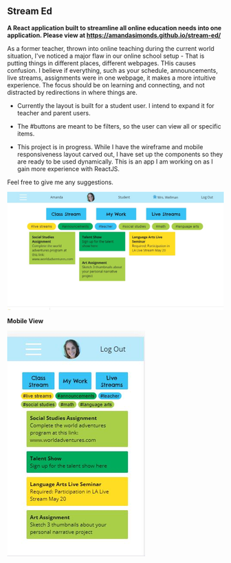 ## Stream Ed

**A React application built to streamline all online education needs into one application. Please view at https://amandasimonds.github.io/stream-ed/**

As a former teacher, thrown into online teaching during the current world situation, I've noticed a major flaw in our online school setup - That is putting things in different places, different webpages. THis causes confusion. I believe if everything, such as your schedule, announcements, live streams, assignments were in one webpage, it makes a more intuitive experience. The focus should be on learning and connecting, and not distracted by redirections in where things are.

- Currently the layout is built for a student user. I intend to expand it for teacher and parent users.

- The #buttons are meant to be filters, so the user can view all or specific items.

- This project is in progress. While I have the wireframe and mobile responsiveness layout carved out, I have set up the components so they are ready to be used dynamically. This is an app I am working on as I gain more experience with ReactJS.

Feel free to give me any suggestions.

![](/src/assets/images/StreamEd.JPG)

**Mobile View**

![](/src/assets/images/streamedmobile.JPG)
